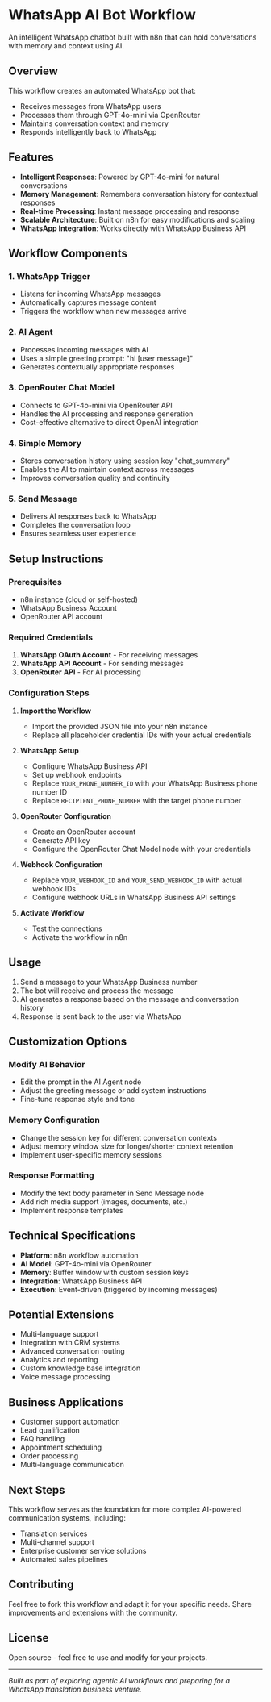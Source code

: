 # WhatsApp AI Bot Workflow

An intelligent WhatsApp chatbot built with n8n that can hold conversations with memory and context using AI.

## Overview

This workflow creates an automated WhatsApp bot that:
- Receives messages from WhatsApp users
- Processes them through GPT-4o-mini via OpenRouter
- Maintains conversation context and memory
- Responds intelligently back to WhatsApp

## Features

- **Intelligent Responses**: Powered by GPT-4o-mini for natural conversations
- **Memory Management**: Remembers conversation history for contextual responses
- **Real-time Processing**: Instant message processing and response
- **Scalable Architecture**: Built on n8n for easy modifications and scaling
- **WhatsApp Integration**: Works directly with WhatsApp Business API

## Workflow Components

### 1. WhatsApp Trigger
- Listens for incoming WhatsApp messages
- Automatically captures message content
- Triggers the workflow when new messages arrive

### 2. AI Agent
- Processes incoming messages with AI
- Uses a simple greeting prompt: "hi [user message]"
- Generates contextually appropriate responses

### 3. OpenRouter Chat Model
- Connects to GPT-4o-mini via OpenRouter API
- Handles the AI processing and response generation
- Cost-effective alternative to direct OpenAI integration

### 4. Simple Memory
- Stores conversation history using session key "chat_summary"
- Enables the AI to maintain context across messages
- Improves conversation quality and continuity

### 5. Send Message
- Delivers AI responses back to WhatsApp
- Completes the conversation loop
- Ensures seamless user experience

## Setup Instructions

### Prerequisites
- n8n instance (cloud or self-hosted)
- WhatsApp Business Account
- OpenRouter API account

### Required Credentials
1. **WhatsApp OAuth Account** - For receiving messages
2. **WhatsApp API Account** - For sending messages
3. **OpenRouter API** - For AI processing

### Configuration Steps

1. **Import the Workflow**
   - Import the provided JSON file into your n8n instance
   - Replace all placeholder credential IDs with your actual credentials

2. **WhatsApp Setup**
   - Configure WhatsApp Business API
   - Set up webhook endpoints
   - Replace `YOUR_PHONE_NUMBER_ID` with your WhatsApp Business phone number ID
   - Replace `RECIPIENT_PHONE_NUMBER` with the target phone number

3. **OpenRouter Configuration**
   - Create an OpenRouter account
   - Generate API key
   - Configure the OpenRouter Chat Model node with your credentials

4. **Webhook Configuration**
   - Replace `YOUR_WEBHOOK_ID` and `YOUR_SEND_WEBHOOK_ID` with actual webhook IDs
   - Configure webhook URLs in WhatsApp Business API settings

5. **Activate Workflow**
   - Test the connections
   - Activate the workflow in n8n

## Usage

1. Send a message to your WhatsApp Business number
2. The bot will receive and process the message
3. AI generates a response based on the message and conversation history
4. Response is sent back to the user via WhatsApp

## Customization Options

### Modify AI Behavior
- Edit the prompt in the AI Agent node
- Adjust the greeting message or add system instructions
- Fine-tune response style and tone

### Memory Configuration
- Change the session key for different conversation contexts
- Adjust memory window size for longer/shorter context retention
- Implement user-specific memory sessions

### Response Formatting
- Modify the text body parameter in Send Message node
- Add rich media support (images, documents, etc.)
- Implement response templates

## Technical Specifications

- **Platform**: n8n workflow automation
- **AI Model**: GPT-4o-mini via OpenRouter
- **Memory**: Buffer window with custom session keys
- **Integration**: WhatsApp Business API
- **Execution**: Event-driven (triggered by incoming messages)

## Potential Extensions

- Multi-language support
- Integration with CRM systems
- Advanced conversation routing
- Analytics and reporting
- Custom knowledge base integration
- Voice message processing

## Business Applications

- Customer support automation
- Lead qualification
- FAQ handling
- Appointment scheduling
- Order processing
- Multi-language communication

## Next Steps

This workflow serves as the foundation for more complex AI-powered communication systems, including:
- Translation services
- Multi-channel support
- Enterprise customer service solutions
- Automated sales pipelines

## Contributing

Feel free to fork this workflow and adapt it for your specific needs. Share improvements and extensions with the community.

## License

Open source - feel free to use and modify for your projects.

---

*Built as part of exploring agentic AI workflows and preparing for a WhatsApp translation business venture.*
